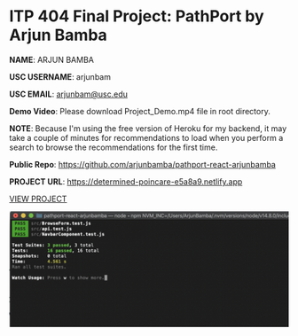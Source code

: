 # ITP 404 Final Project: PathPort by Arjun Bamba

**NAME**: ARJUN BAMBA

**USC USERNAME**: arjunbam

**USC EMAIL**: arjunbam@usc.edu

**Demo Video**: Please download Project_Demo.mp4 file in root directory.

**NOTE**: Because I'm using the free version of Heroku for my backend, it may take a couple of minutes for recommendations to load when you perform a search to browse the recommendations for the first time.

**Public Repo**: https://github.com/arjunbamba/pathport-react-arjunbamba

**PROJECT URL**: https://determined-poincare-e5a8a9.netlify.app

[VIEW PROJECT](https://determined-poincare-e5a8a9.netlify.app)

![Tests Screenshot](/test_output.png "Tests Screenshot")